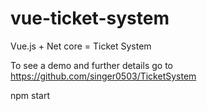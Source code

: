 # vue-ticket-system

Vue.js + Net core = Ticket System

To see a demo and further details go to https://github.com/singer0503/TicketSystem


npm start